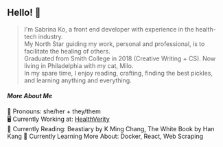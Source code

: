 ## Hello! 👋

> I'm Sabrina Ko, a front end developer with experience in the health-tech industry.  
> My North Star guiding my work, personal and professional, is to facilitate the healing of others.  
> Graduated from Smith College in 2018 (Creative Writing + CS). Now living in Philadelphia with my cat, Milo.  
> In my spare time, I enjoy reading, crafting, finding the best pickles, and learning anything and everything.

#### *More About Me*  
💖 Pronouns: she/her + they/them  
🖥 Currently Working at: [HealthVerity](https://healthverity.com/)  
📖 Currently Reading: Beastiary by K Ming Chang, The White Book by Han Kang
🌱 Currently Learning More About: Docker, React, Web Scraping
